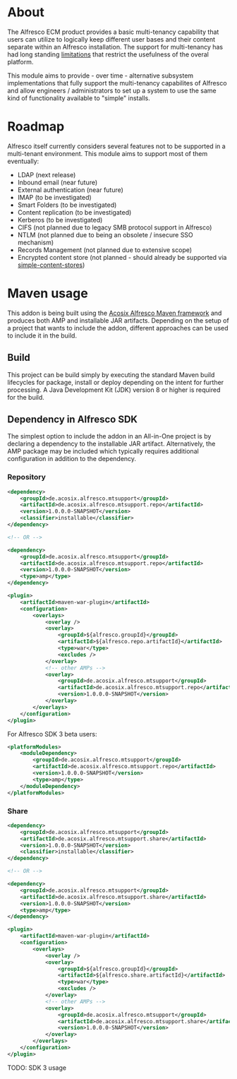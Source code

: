 # About

The Alfresco ECM product provides a basic multi-tenancy capability that users can utilize to logically keep different user bases and their content separate within an Alfresco installation. The support for multi-tenancy has had long standing [limitations](http://docs.alfresco.com/5.1/concepts/mt-not-implemented.html) that restrict the usefulness of the overal platform.

This module aims to provide - over time - alternative subsystem implementations that fully support the multi-tenancy capabilites of Alfresco and allow engineers / administrators to set up a system to use the same kind of functionality available to "simple" installs.

# Roadmap

Alfresco itself currently considers several features not to be supported in a multi-tenant environment. This module aims to support most of them eventually:

 - LDAP (next release)
 - Inbound email (near future)
 - External authentication (near future)
 - IMAP (to be investigated)
 - Smart Folders (to be investigated)
 - Content replication (to be investigated)
 - Kerberos (to be investigated)
 - CIFS (not planned due to legacy SMB protocol support in Alfresco)
 - NTLM (not planned due to being an obsolete / insecure SSO mechanism)
 - Records Management (not planned due to extensive scope)
 - Encrypted content store (not planned - should already be supported via [simple-content-stores](https://github.com/AFaust/simple-content-stores))
 
# Maven usage

This addon is being built using the [Acosix Alfresco Maven framework](https://github.com/Acosix/alfresco-maven) and produces both AMP and installable JAR artifacts. Depending on the setup of a project that wants to include the addon, different approaches can be used to include it in the build.

## Build

This project can be build simply by executing the standard Maven build lifecycles for package, install or deploy depending on the intent for further processing. A Java Development Kit (JDK) version 8 or higher is required for the build.

## Dependency in Alfresco SDK

The simplest option to include the addon in an All-in-One project is by declaring a dependency to the installable JAR artifact. Alternatively, the AMP package may be included which typically requires additional configuration in addition to the dependency.

### Repository
```xml
<dependency>
    <groupId>de.acosix.alfresco.mtsupport</groupId>
    <artifactId>de.acosix.alfresco.mtsupport.repo</artifactId>
    <version>1.0.0.0-SNAPSHOT</version>
    <classifier>installable</classifier>
</dependency>

<!-- OR -->

<dependency>
    <groupId>de.acosix.alfresco.mtsupport</groupId>
    <artifactId>de.acosix.alfresco.mtsupport.repo</artifactId>
    <version>1.0.0.0-SNAPSHOT</version>
    <type>amp</type>
</dependency>

<plugin>
    <artifactId>maven-war-plugin</artifactId>
    <configuration>
        <overlays>
            <overlay />
            <overlay>
                <groupId>${alfresco.groupId}</groupId>
                <artifactId>${alfresco.repo.artifactId}</artifactId>
                <type>war</type>
                <excludes />
            </overlay>
            <!-- other AMPs -->
            <overlay>
                <groupId>de.acosix.alfresco.mtsupport</groupId>
                <artifactId>de.acosix.alfresco.mtsupport.repo</artifactId>
                <version>1.0.0.0-SNAPSHOT</version>
            </overlay>
        </overlays>
    </configuration>
</plugin>
```

For Alfresco SDK 3 beta users:

```xml
<platformModules>
    <moduleDependency>
        <groupId>de.acosix.alfresco.mtsupport</groupId>
        <artifactId>de.acosix.alfresco.mtsupport.repo</artifactId>
        <version>1.0.0.0-SNAPSHOT</version>
        <type>amp</type>
    </moduleDependency>
</platformModules>
```

### Share
```xml
<dependency>
    <groupId>de.acosix.alfresco.mtsupport</groupId>
    <artifactId>de.acosix.alfresco.mtsupport.share</artifactId>
    <version>1.0.0.0-SNAPSHOT</version>
    <classifier>installable</classifier>
</dependency>

<!-- OR -->

<dependency>
    <groupId>de.acosix.alfresco.mtsupport</groupId>
    <artifactId>de.acosix.alfresco.mtsupport.share</artifactId>
    <version>1.0.0.0-SNAPSHOT</version>
    <type>amp</type>
</dependency>

<plugin>
    <artifactId>maven-war-plugin</artifactId>
    <configuration>
        <overlays>
            <overlay />
            <overlay>
                <groupId>${alfresco.groupId}</groupId>
                <artifactId>${alfresco.share.artifactId}</artifactId>
                <type>war</type>
                <excludes />
            </overlay>
            <!-- other AMPs -->
            <overlay>
                <groupId>de.acosix.alfresco.mtsupport</groupId>
                <artifactId>de.acosix.alfresco.mtsupport.share</artifactId>
                <version>1.0.0.0-SNAPSHOT</version>
            </overlay>
        </overlays>
    </configuration>
</plugin>
```

TODO: SDK 3 usage